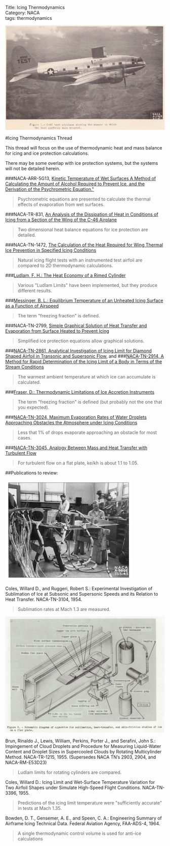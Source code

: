 Title: Icing Thermodynamics   
Category: NACA  
tags: thermodynamics  

![NACA 1947 conference Neel Figure 1. C-46 test airplane showing the manner in which the test airfoils were mounted (protruding from the upper fuselage).](images/naca-tn-1472/NACA_1947_conference_Neel_figure1.png)  

#Icing Thermodynamics Thread 

This thread will focus on the use of thermodynamic heat and mass balance for icing and ice protection calculations. 

There may be some overlap with ice protection systems, 
but the systems will not be detailed herein.  

###NACA-ARR-5G13, [Kinetic Temperature of Wet Surfaces A Method of Calculating the Amount of Alcohol Required to Prevent Ice, and the Derivation of the Psychrometric Equation."]({filename}NACA-ARR-5G13.md)  
> Psychrometric equations are presented to calculate the thermal effects of 
evaporation from wet surfaces.  

###NACA-TR-831, [An Analysis of the Dissipation of Heat in Conditions of Icing from a Section of the Wing of the C-46 Airplane]({filename}NACA-TR-831.md)  
> Two dimensional heat balance equations for ice protection are detailed.  

###NACA-TN-1472, [The Calculation of the Heat Required for Wing Thermal Ice Prevention in Specified Icing Conditions]({filename}NACA-TN-1472.md)  
> Natural icing flight tests with an instrumented test airfoil are compared to 2D thermodynamic calculations.  

###[Ludlam, F. H.: The Heat Economy of a Rimed Cylinder]({filename}ludlam.md)   
> Various "Ludlam Limits" have been implemented, but they produce different results.  

###[Messinger, B. L.: Equilibrium Temperature of an Unheated Icing Surface as a Function of Airspeed]({filename}messinger.md)  
> The term "freezing fraction" is defined.  

###NACA-TN-2799, [Simple Graphical Solution of Heat Transfer and Evaporation from Surface Heated to Prevent Icing]({filename}NACA-TN-2799.md)  
> Simplified ice protection equations allow graphical solutions.  

###[NACA-TN-2861, Analytical Investigation of Icing Limit for Diamond Shaped Airfoil in Transonic and Supersonic Flow]({filename}NACA-TN-2914.md), and
###[NACA-TN-2914, A Method for Rapid Determination of the Icing Limit of a Body in Terms of the Stream Conditions]({filename}NACA-TN-2914.md)
> The warmest ambient temperature at which ice can accumulate is calculated.  

###[Fraser, D.: Thermodynamic Limitations of Ice Accretion Instruments]({filename}Fraser.md)  
> The term "freezing fraction" is defined (but probably not the one that you expected).  

###[NACA-TN-3024, Maximum Evaporation Rates of Water Droplets Approaching Obstacles the Atmosphere under Icing Conditions]({filename}NACA-TN-3024.md)  
> Less that 1% of drops evaporate approaching an obstacle for most cases. 

###[NACA-TN-3045, Analogy Between Mass and Heat Transfer with Turbulent Flow]({filename}NACA-TN-3045.md)  
> For turbulent flow on a flat plate, ke/kh is about 1.1 to 1.05.   

<!--
###[NACA-TN-3104, Experimental Investigation of Sublimation of Ice at Subsonic and Supersonic Speeds and its Relation to Heat Transfer]({filename}NACA-TN-3104.md)  
> Sublimation rates at Mach 1.3 are measured. 
-->

##Publications to review:  

![C-46 Lab Test Article](images/C-46lab.jpg) 

Coles, Willard D., and Ruggeri, Robert S.: Experimental Investigation of Sublimation of Ice at Subsonic and Supersonic Speeds and its Relation to Heat Transfer. NACA-TN-3104, 1954. 
> Sublimation rates at Mach 1.3 are measured. 

![NACA-TN-3104 Figure 2](images/NACA-TN-3104/Figure2.png) 

Brun, Rinaldo J., Lewis, William, Perkins, Porter J., and Serafini, John S.: Impingement of Cloud Droplets and Procedure for Measuring Liquid-Water Content and Droplet Sizes in Supercooled Clouds by Rotating Multicylinder Method. NACA-TR-1215, 1955. (Supersedes NACA TN’s 2903, 2904, and NACA-RM-E53D23)  
> Ludlam limits for rotating cylinders are compared.

Coles, Willard D.: Icing Limit and Wet-Surface Temperature Variation for Two Airfoil Shapes under Simulate High-Speed Flight Conditions. NACA-TN-3396, 1955. 
>Predictions of the icing limit temperature were "sufficiently accurate" in tests at Mach 1.35. 

Bowden, D. T., Gensemer, A. E., and Speen, C. A.: Engineering Summary of Airframe Icing Technical Data. Federal Aviation Agency, FAA-ADS-4, 1964. 
> A single thermodynamic control volume is used for anti-ice calculations  


